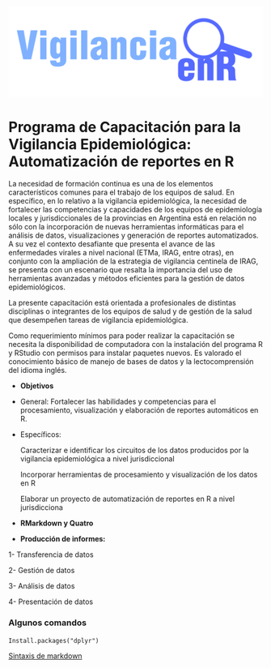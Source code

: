 ![Mi imagen](https://github.com/vigilanciaenr/VigilanciaenR/blob/main/logo_1.png)


# Programa de Capacitación para la Vigilancia Epidemiológica: Automatización de reportes en R

<p>
La necesidad de formación continua es una de los elementos característicos comunes para el trabajo de los equipos de salud. En específico, en lo relativo a la vigilancia epidemiológica, la necesidad de fortalecer las competencias y capacidades de los equipos de epidemiología locales y jurisdiccionales de la provincias en Argentina está en relación no sólo con la incorporación de nuevas herramientas informáticas para el análisis de datos, visualizaciones y generación de reportes automatizados. A su vez el contexto desafiante que presenta el avance de las enfermedades virales a nivel nacional (ETMa, IRAG, entre otras), en conjunto con la ampliación de la estrategia de vigilancia centinela de IRAG, se presenta con un escenario que resalta la importancia del uso de  herramientas avanzadas y métodos eficientes para la gestión de datos epidemiológicos. 

La presente capacitación está orientada a profesionales de distintas disciplinas o integrantes de los equipos de salud y de gestión de la salud que desempeñen tareas de vigilancia epidemiológica. 

Como requerimiento mínimos para poder realizar la capacitación se necesita la disponibilidad de computadora con la instalación del programa R y RStudio con permisos para instalar paquetes nuevos. Es valorado el conocimiento básico de manejo de bases de datos y la lectocomprensión del idioma inglés.

</p>



- **Objetivos**
- General: Fortalecer las habilidades y competencias para el procesamiento, visualización y elaboración de reportes automáticos en R.

- Específicos:
  <p>
  Caracterizar e identificar los circuitos de los datos producidos por la vigilancia epidemiológica a nivel jurisdiccional 
  </p>
  Incorporar herramientas de procesamiento y visualización de los datos en R
  <p>
  Elaborar un proyecto de automatización de reportes en R a nivel jurisdicciona
  </p>

- **RMarkdown y Quatro**
- **Producción de informes:**

 1-  Transferencia de datos
 
 2- Gestión de datos
 
 3- Análisis de datos
 
 4- Presentación de datos


### Algunos comandos
```
Install.packages("dplyr")
```

[Sintaxis de markdown](https://www.markdownguide.org/basic-syntax/ "Sintaxis de markdown")
